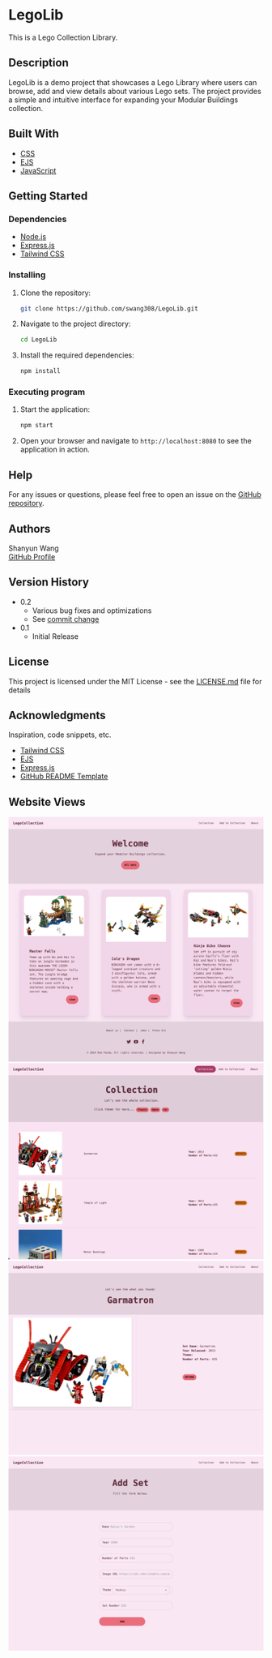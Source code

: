 # LegoLib
This is a Lego Collection Library.

## Description

LegoLib is a demo project that showcases a Lego Library where users can browse, add and view details about various Lego sets. The project provides a simple and intuitive interface for expanding your Modular Buildings collection.

## Built With
* [CSS](https://developer.mozilla.org/en-US/docs/Web/CSS)
* [EJS](https://ejs.co/)
* [JavaScript](https://developer.mozilla.org/en-US/docs/Web/JavaScript)

## Getting Started

### Dependencies
* [Node.js](https://nodejs.org/en)
* [Express.js](https://expressjs.com/)
* [Tailwind CSS](https://tailwindcss.com/)

### Installing
1. Clone the repository:
   ```bash
   git clone https://github.com/swang308/LegoLib.git
   ```
2. Navigate to the project directory:
   ```bash
   cd LegoLib
   ```
3. Install the required dependencies:
   ```bash
   npm install
   ```

### Executing program

1. Start the application:
   ```bash
   npm start
   ```
2. Open your browser and navigate to `http://localhost:8080` to see the application in action.

## Help

For any issues or questions, please feel free to open an issue on the [GitHub repository](https://github.com/swang308/LegoLib/issues).

## Authors

Shanyun Wang  
[GitHub Profile](https://github.com/swang308)

## Version History

* 0.2
    * Various bug fixes and optimizations
    * See [commit change](https://github.com/swang308/LegoLib/commits/main)
* 0.1
    * Initial Release

## License

This project is licensed under the MIT License - see the [LICENSE.md](LICENSE.md) file for details

## Acknowledgments

Inspiration, code snippets, etc.
* [Tailwind CSS](https://tailwindcss.com)
* [EJS](https://ejs.co/)
* [Express.js](https://expressjs.com)
* [GitHub README Template](https://gist.github.com/DomPizzie/7a5ff55ffa9081f2de27c315f5018afc)

## Website Views
![Homepage](./md/img/homepage.png)
![Items](./md/img/items.png)
![Item Deatils](./md/img/item_detail.png)
![Add Set](./md/img/add_set.png)
